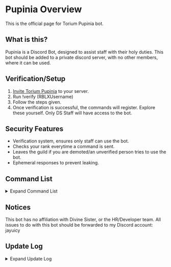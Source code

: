 # Pupinia Overview

This is the official page for Torium Pupinia bot.


## What is this?
Pupinia is a Discord Bot, designed to assist staff with their holy duties. This bot should be added to a private discord server, with no other members, where it can be used.

## Verification/Setup
1. [Invite Torium Pupinia](https://discord.com/oauth2/authorize?client_id=1335940063321653290) to your server.
2. Run !verify (RBLXUsername)
3. Follow the steps given.
4. Once verification is successful, the commands will register. Explore these yourself.
Only DS Staff will have access to the bot.

## Security Features
- Verification system, ensures only staff can use the bot.
- Checks your rank everytime a command is sent.
- Leaves the guild if you are demoted/an unverified person tries to use the bot.
- Ephemeral responses to prevent leaking.

## Command List

<details>
<summary>Expand Command List</summary>

If any of the commands listed here are not visible for you, run the !refresh command and try again.

- /getserver (lbe/dpi)
  - Displayers LBE's/DPI's server list and gives join command to specific worlds/wards.
- /getdoc (option)
  - Get the message link to any DS document + link to document. Options: Emerald, Moderation, In-Game Moderation, DPI Dress Code, Nurse Regulations, LBE Dress Code, Lunar Regulations, Trinity, Divine Sister All Docs
- /getformat (option)
  - Get the message link any DS message format. Options: Exploit, Bug, Inactivity Notice
- /getlink (option)
  - Get the link of any DS link. Options: Divine Sister Group, The Ranking Center, De Pride Isle, Les Beyond East, Gaymoria, Update Button, Holy Support, Nun Hat, Appeals Court
- /ssstatus
  - Displays if sunday service is active/inactive, and the time remaining.
- /logstars (week) (hours) (total) (stars) (startotal)
  - Logs your stars for the week  in a selected channel. 
- /logeval (week) (hours) (total) (evaluation result)
  - Logs your stars for the week in a selected channel.
- /logstarremoval (week) (starssremoved) (totalstars) (penalty)
  - Logs your warnings/strikes/star removals.

  For the reform log commands, these are designed to be used alongside the RoPro extension, where (week) is the week of your staff journey, (hours) is your weekly hours, (total) is your total hours, (stars) is your stars you received that week, (startotal) is the total amount of stars you currently have.
 </details>


## Notices
This bot has no affiliation with Divine Sister, or the HR/Developer team. All issues to do with this bot should be forwarded to my Discord account: jayuicy

## Update Log

<details>
  <summary>Expand Update Log</summary>

  ### Version 1.2.1 (9th February 2025)
- Fixed bug displaying incorrect role emoji for the reform-logging commands.
   - Now displays the correct servant moon instead of stootiate moon for Maha Servants

### Version 1.2.0 (8th February 2025)
- Updated /getlink command
  - Added 'Appeals Court' option
- Update /getdoc command
   - Added 'LBE Dress Code' and 'Lunar Regulations'
- Added new !refresh command
   - Run this command to re-register slash commands for updates.

### Version 1.1.1 (8th February 2025)
- Made minor adjustments to /ssstatus command
   - Ensured proper time remaining is displayed, will need to wait until Sunday Service is inactive to see if these adjustments are properly functioning.

### Version 1.1.0 (4th February 2025)
- Removed option to get the LBE Recipes document from the /getdoc command due to the document being deleted.
   - Fixed crashing when executing the command.

</details>
